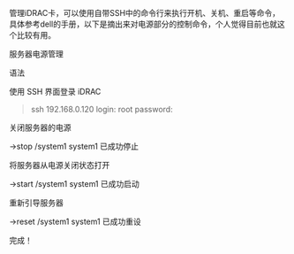 管理iDRAC卡，可以使用自带SSH中的命令行来执行开机、关机、重启等命令，具体参考dell的手册，以下是摘出来对电源部分的控制命令，个人觉得目前也就这个比较有用。

服务器电源管理

语法

使用 SSH 界面登录 iDRAC

>ssh 192.168.0.120 
>login: root 
>password:

 

关闭服务器的电源

->stop /system1 
system1 已成功停止

 

将服务器从电源关闭状态打开

->start /system1 
system1 已成功启动

 

重新引导服务器

->reset /system1 
system1 已成功重设

完成！
